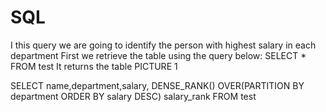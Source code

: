 # SQL
I this query we are going to identify the person with highest salary in each department
First we retrieve  the table using the query below:
SELECT * FROM test
It returns the table
PICTURE 1














SELECT name,department,salary, 
DENSE_RANK() OVER(PARTITION BY department ORDER BY salary DESC) salary_rank
FROM test
